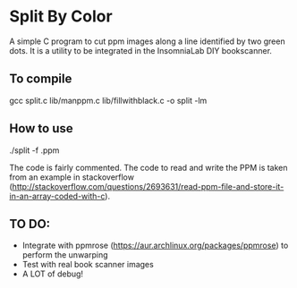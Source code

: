 Split By Color
==============

A simple C program to cut ppm images along a line identified
by two green dots. It is a utility to be integrated in the
InsomniaLab DIY bookscanner.


To compile
----------

gcc split.c lib/manppm.c lib/fillwithblack.c -o split -lm

How to use
----------

./split -f <filename>.ppm

The code is fairly commented.
The code to read and write the PPM is taken from an
example in stackoverflow (http://stackoverflow.com/questions/2693631/read-ppm-file-and-store-it-in-an-array-coded-with-c).



TO DO:
------
- Integrate with ppmrose (https://aur.archlinux.org/packages/ppmrose) to perform the unwarping
- Test with real book scanner images
- A LOT of debug!
